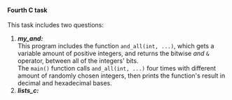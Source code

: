 <b>Fourth C task</b>
<br><br>
This task includes two questions:<br>
1. <i><b>my_and:</i></b><br>
  This program includes the function `and_all(int, ...)`, which gets a variable amount of positive integers, and returns 
  the bitwise <i>and</i> `&` operator, between all of the integers' bits.<br>
  The `main()` function calls `and_all(int, ...)` four times with different amount of randomly chosen integers, then prints the function's
  result in decimal and hexadecimal bases.
2. <i><b>lists_c:</i></b><br>
  
